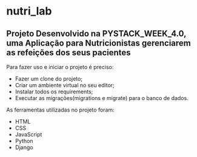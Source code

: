 # <h1>nutri_lab</h1>

<h2>Projeto Desenvolvido na PYSTACK_WEEK_4.0, uma Aplicação para Nutricionistas gerenciarem as refeições dos seus pacientes</h2>

Para fazer uso e iniciar o projeto é preciso: 
- Fazer um clone do projeto; 
- Criar um ambiente virtual no seu editor; 
- Instalar todos os requirements;  
- Executar as migrações(migrations e migrate) para o banco de dados.

As ferramentas utilizadas no projeto foram:
- HTML
- CSS
- JavaScript
- Python
- Django
